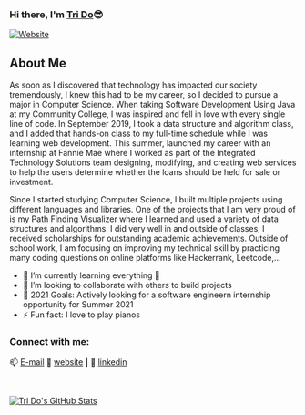 ### Hi there, I'm [Tri Do][website]😎

[![Website](https://img.shields.io/website?label=codeSTACKr.com&style=for-the-badge&url=https%3A%2F%2Fcodestackr.com)](http://tricaodo.herokuapp.com/)

## About Me
As soon as I discovered that technology has impacted our society tremendously, I knew this had to be my career, so I decided to pursue a major in Computer Science. When taking Software Development Using Java at my Community College, I was inspired and fell in love with every single line of code. In September 2019, I took a data structure and algorithm class, and I added that hands-on class to my full-time schedule while I was learning web development. This summer, launched my career with an internship at Fannie Mae where I worked as part of the Integrated Technology Solutions team designing, modifying, and creating web services to help the users determine whether the loans should be held for sale or investment.

Since I started studying Computer Science, I built multiple projects using different languages and libraries. One of the projects that I am very proud of is my Path Finding Visualizer where I learned and used a variety of data structures and algorithms. I did very well in and outside of classes, I received scholarships for outstanding academic achievements. Outside of school work, I am focusing on improving my technical skill by practicing many coding questions on online platforms like Hackerrank, Leetcode,...

- 🌱 I’m currently learning everything 🤣
- 👯 I’m looking to collaborate with others to build projects
- 🥅 2021 Goals: Actively looking for a software engineern internship opportunity for Summer 2021
- ⚡ Fun fact: I love to play pianos


### Connect with me:

📫 [E-mail](mailto:trido1903@gmail.com)
🏡 [website][website] **|** 
👔 [linkedin][linkedin]

<br />

[![Tri Do's GitHub Stats](https://github-readme-stats.anuraghazra1.vercel.app/api?username=tricaodo&show_icons=true&title_color=fff&icon_color=F2BDFF&text_color=9f9f9f&bg_color=151515)](https://github-readme-stats.vercel.app/api?username=tricaodo)

[website]: http://tricaodo.herokuapp.com/
[linkedin]: https://www.linkedin.com/in/tri-cao-do/
